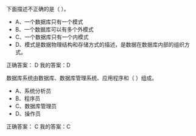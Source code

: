 下面描述不正确的是（   ）。

- A、一个数据库只有一个模式
- B、一个数据库可以有多个外模式
- C、一个数据库只有一个内模式
- D、模式是数据物理结构和存储方式的描述，是数据在数据库内部的组织方式。

正确答案： D 我的答案：D



数据库系统由数据库、数据库管理系统、应用程序和（   ）组成。

- A、系统分析员
- B、程序员
- C、数据库管理员
- D、操作员

正确答案： C 我的答案：C

